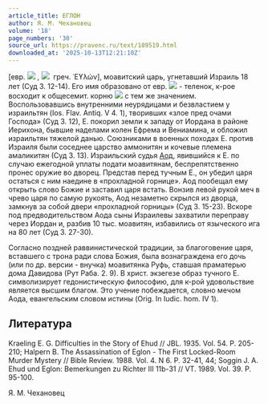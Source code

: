 ```yaml
---
article_title: ЕГЛОН
author: Я. М. Чехановец
volume: '18'
page_numbers: '30'
source_url: https://pravenc.ru/text/189519.html
downloaded_at: '2025-10-13T12:21:10Z'
---
```


[евр. ![](https://pravenc.ru/char/2712331/x40wlgx5b/image.png) , ![](https://pravenc.ru/char/26062/x7ex23glVnx3b/image.png)  греч. ᾿Εϒλών], моавитский царь, угнетавший Израиль 18 лет (Суд 3. 12-14). Его имя образовано от евр. ![](<https://pravenc.ru/char/26062/x60egel /image.png>) - теленок, к-рое восходит к общесемит. корню ![](<https://pravenc.ru/char/26062/x60gl /image.png>) с тем же значением. Воспользовавшись внутренними неурядицами и безвластием у израильтян (Ios. Flav. Antiq. V 4. 1), творивших «злое пред очами Господа» (Суд 3. 12), Е. покорил земли к западу от Иордана в районе Иерихона, бывшие наделами колен Ефрема и Вениамина, и обложил израильтян тяжелой данью. Союзниками в военных походах Е. против Израиля были соседнее царство аммонитян и кочевые племена амаликитян (Суд 3. 13). Израильский судья [Аод](https://pravenc.ru/text/Аод.html), явившийся к Е. по случаю ежегодной уплаты подати моавитянам, беспрепятственно пронес оружие во дворец. Представ перед тучным Е., он убедил царя остаться с ним наедине в «прохладной горнице». Аод пообещал ему открыть слово Божие и заставил царя встать. Вонзив левой рукой меч в чрево царя по самую рукоять, Аод незаметно скрылся из дворца, замкнув за собой двери «прохладной горницы» (Суд 3. 15-23). Вскоре под предводительством Аода сыны Израилевы захватили переправу через Иордан и, разбив 10 тыс. моавитян, избавились от языческого ига на 80 лет (Суд 3. 27-30).

Согласно поздней раввинистической традиции, за благоговение царя, вставшего с трона ради слова Божия, была вознаграждена его дочь (или по др. версии - внучка) моавитянка Руфь, ставшая праматерью дома Давидова (Рут Раба. 2. 9). В христ. экзегезе образ тучного Е. символизирует гедонистическую философию, для к-рой удовольствие является высшим благом. Это учение побеждается, словно мечом Аода, евангельским словом истины (Orig. In Iudic. hom. IV 1).

## Литература

Kraeling E. G. Difficulties in the Story of Ehud // JBL. 1935. Vol. 54. P. 205-210; Halpern B. The Assassination of Eglon - The First Locked-Room Murder Mystery // Bible Review. 1988. Vol. 4. N 6. P. 32-41, 44; Soggin J. A. Ehud und Eglon: Bemerkungen zu Richter III 11b-31 // VT. 1989. Vol. 39. P. 95-100.

Я. М. Чехановец
